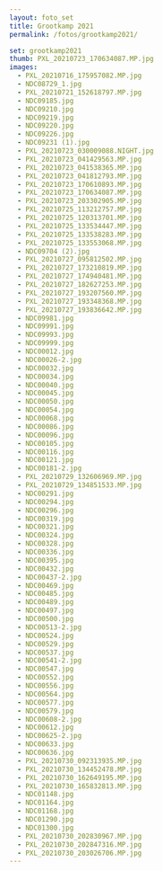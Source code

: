 ```yaml
---
layout: foto_set
title: Grootkamp 2021
permalink: /fotos/grootkamp2021/

set: grootkamp2021
thumb: PXL_20210723_170634087.MP.jpg
images:
  - PXL_20210716_175957082.MP.jpg
  - NDC08729_1.jpg
  - PXL_20210721_152618797.MP.jpg
  - NDC09185.jpg
  - NDC09210.jpg
  - NDC09219.jpg
  - NDC09220.jpg
  - NDC09226.jpg
  - NDC09231 (1).jpg
  - PXL_20210723_030009088.NIGHT.jpg
  - PXL_20210723_041429563.MP.jpg
  - PXL_20210723_041538365.MP.jpg
  - PXL_20210723_041812793.MP.jpg
  - PXL_20210723_170610893.MP.jpg
  - PXL_20210723_170634087.MP.jpg
  - PXL_20210723_203302905.MP.jpg
  - PXL_20210725_113212757.MP.jpg
  - PXL_20210725_120313701.MP.jpg
  - PXL_20210725_133534447.MP.jpg
  - PXL_20210725_133538283.MP.jpg
  - PXL_20210725_133553068.MP.jpg
  - NDC09704 (2).jpg
  - PXL_20210727_095812502.MP.jpg
  - PXL_20210727_173210819.MP.jpg
  - PXL_20210727_174940481.MP.jpg
  - PXL_20210727_182627253.MP.jpg
  - PXL_20210727_193207560.MP.jpg
  - PXL_20210727_193348368.MP.jpg
  - PXL_20210727_193836642.MP.jpg
  - NDC09981.jpg
  - NDC09991.jpg
  - NDC09993.jpg
  - NDC09999.jpg
  - NDC00012.jpg
  - NDC00026-2.jpg
  - NDC00032.jpg
  - NDC00034.jpg
  - NDC00040.jpg
  - NDC00045.jpg
  - NDC00050.jpg
  - NDC00054.jpg
  - NDC00068.jpg
  - NDC00086.jpg
  - NDC00096.jpg
  - NDC00105.jpg
  - NDC00116.jpg
  - NDC00121.jpg
  - NDC00181-2.jpg
  - PXL_20210729_132606969.MP.jpg
  - PXL_20210729_134851533.MP.jpg
  - NDC00291.jpg
  - NDC00294.jpg
  - NDC00296.jpg
  - NDC00319.jpg
  - NDC00321.jpg
  - NDC00324.jpg
  - NDC00328.jpg
  - NDC00336.jpg
  - NDC00395.jpg
  - NDC00432.jpg
  - NDC00437-2.jpg
  - NDC00469.jpg
  - NDC00485.jpg
  - NDC00489.jpg
  - NDC00497.jpg
  - NDC00500.jpg
  - NDC00513-2.jpg
  - NDC00524.jpg
  - NDC00529.jpg
  - NDC00537.jpg
  - NDC00541-2.jpg
  - NDC00547.jpg
  - NDC00552.jpg
  - NDC00556.jpg
  - NDC00564.jpg
  - NDC00577.jpg
  - NDC00579.jpg
  - NDC00608-2.jpg
  - NDC00612.jpg
  - NDC00625-2.jpg
  - NDC00633.jpg
  - NDC00636.jpg
  - PXL_20210730_092313935.MP.jpg
  - PXL_20210730_134452478.MP.jpg
  - PXL_20210730_162649195.MP.jpg
  - PXL_20210730_165832813.MP.jpg
  - NDC01148.jpg
  - NDC01164.jpg
  - NDC01168.jpg
  - NDC01290.jpg
  - NDC01300.jpg
  - PXL_20210730_202830967.MP.jpg
  - PXL_20210730_202847316.MP.jpg
  - PXL_20210730_203026706.MP.jpg
---
```

